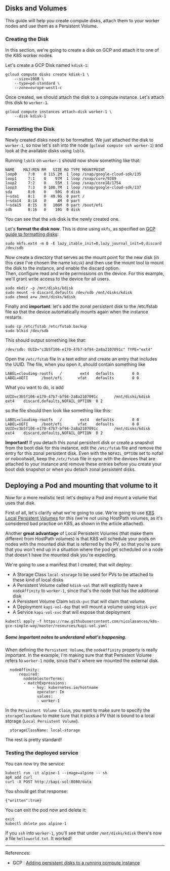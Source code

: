 ## Disks and Volumes

This guide will help you create compute disks, attach them to your worker nodes and use them as a Persistent Volume.

### Creating the Disk
In this section, we're going to create a disk on GCP and attach it to one of the K8S worker nodes.

Let's create a GCP Disk named `kdisk-1`: 
```
gcloud compute disks create kdisk-1 \
    --size=10GB \
    --type=pd-standard \
    --zone=europe-west1-c
```

Once created, we should attach the disk to a compute instance. Let's attach this disk to `worker-1`. 
```
gcloud compute instances attach-disk worker-1 \
    --disk kdisk-1
```

### Formatting the Disk
Newly created disks need to be formatted. We just attached the disk to `worker-1`, so now let's ssh into the node (`gcloud compute ssh worker-1`) and look at the available disks using `lsblk`. 

Running `lsblk` on `worker-1` should now show something like that: 
```
NAME    MAJ:MIN RM   SIZE RO TYPE MOUNTPOINT
loop0     7:0    0 115.2M  1 loop /snap/google-cloud-sdk/135
loop1     7:1    0    97M  1 loop /snap/core/9289
loop2     7:2    0    55M  1 loop /snap/core18/1754
loop3     7:3    0 108.7M  1 loop /snap/google-cloud-sdk/137
sda       8:0    0    50G  0 disk 
├─sda1    8:1    0  49.9G  0 part /
├─sda14   8:14   0     4M  0 part 
└─sda15   8:15   0   106M  0 part /boot/efi
sdb       8:16   0    10G  0 disk 
```

You can see that the `sdb` disk is the newly created one. 

Let's **format the disk now**. This is done using `mkfs`, as specified on [GCP guide to formatting disks](https://cloud.google.com/compute/docs/disks/add-persistent-disk#formatting):

```
sudo mkfs.ext4 -m 0 -E lazy_itable_init=0,lazy_journal_init=0,discard /dev/sdb
```

Now create a directory that serves as the mount point for the new disk (in this case I've chosen the name `kdisk`) and then use the mount tool to mount the disk to the instance, and enable the discard option. <br>
Then, configure read and write permissions on the device. For this example, we'll grant write access to the device for all users.
```
sudo mkdir -p /mnt/disks/kdisk
sudo mount -o discard,defaults /dev/sdb /mnt/disks/kdisk
sudo chmod a+w /mnt/disks/kdisk
```

Finally and **important**: let's add the zonal persistent disk to the /etc/fstab file so that the device automatically mounts again when the instance restarts.
```
sudo cp /etc/fstab /etc/fstab.backup
sudo blkid /dev/sdb
```
This should output something like that: 
```
/dev/sdb: UUID="c3b5f106-e170-47b7-bf94-2a8a2107091c" TYPE="ext4"
```
Open the `/etc/fstab` file in a text editor and create an entry that includes the UUID. The file, when you open it, should contain something like 
```
LABEL=cloudimg-rootfs   /        ext4   defaults        0 0
LABEL=UEFI      /boot/efi       vfat    defaults        0 0
```
What you want to do, is add 
```
UUID=c3b5f106-e170-47b7-bf94-2a8a2107091c       /mnt/disks/kdisk        ext4    discard,defaults,NOFAIL_OPTION  0 2
```

so the file should then look like something like this: 
```
LABEL=cloudimg-rootfs   /        ext4   defaults        0 0
LABEL=UEFI      /boot/efi       vfat    defaults        0 0
UUID=c3b5f106-e170-47b7-bf94-2a8a2107091c       /mnt/disks/kdisk        ext4    discard,defaults,NOFAIL_OPTION  0 2
```

**Important!** If you detach this zonal persistent disk or create a snapshot from the boot disk for this instance, edit the `/etc/fstab` file and remove the entry for this zonal persistent disk. Even with the `NOFAIL_OPTION` set to nofail or nobootwait, keep the `/etc/fstab` file in sync with the devices that are attached to your instance and remove these entries before you create your boot disk snapshot or when you detach zonal persistent disks.

## Deploying a Pod and mounting that volume to it
Now for a more realistic test: let's deploy a Pod and mount a volume that uses that disk.

First of all, let's clarify what we're going to use. We're going to use [K8S Local Persistent Volumes](https://kubernetes.io/blog/2019/04/04/kubernetes-1.14-local-persistent-volumes-ga) for this (we're not using HostPath volumes, as it's considered bad practice on K8S, as shown in the article attached).

Another **great advantage** of Local Persistent Volumes (that make them different from HostPath volumes) is that K8S will schedule your pods on nodes with the mounted disk that is referred by the PV, so that you're sure that you won't end up in a situation where the pod get scheduled on a node that doesn't have the mounted disk you're expecting. 

We're going to use a manifest that I created, that will deploy:
* A Storage Class `local-storage` to be used for PVs to be attached to these kind of local disks
* A Persistent Volume called `kdisk-vol` that will explicitly have a `nodeAffinity` to `worker-1`, since that's the node that has the additional disk
* A Persistent Volume Claim `kdisk-pvc` that will claim that volume. 
* A Deployment `kapi-vol-dep` that will mount a volume using `kdisk-pvc`
* A Service `kapi-vol-svc` that will expose that deployment

```
kubectl apply -f https://raw.githubusercontent.com/nicolasances/k8s-gce-simple-way/master/resources/kapi-vol.yaml
```

##### Some important notes to understand what's happening.
When defining the `Persistent Volume`, the `nodeAffinity` property is really important. In the example, I'm making sure that that Persistent Volume refers to `worker-1` node, since that's where we mounted the external disk.
```
  nodeAffinity:
      required: 
        nodeSelectorTerms: 
        - matchExpressions:
            - key: kubernetes.io/hostname
              operator: In 
              values: 
              - worker-1
```
In the `Persistent Volume Claim`, you want to make sure to specify the `storageClassName` to make sure that it picks a PV that is bound to a local storage (`Local Persistent Volume`).
```
  storageClassName: local-storage
```
The rest is pretty standard! 

### Testing the deployed service
You can now try the service:
```
kubectl run -it alpine-1 --image=alpine -- sh
apk add curl
curl -X POST http://kapi-vol:8080/data
```
You should get that response: 
```
{"written":true}
```

You can exit the pod now and delete it: 
```
exit
kubectl delete pos alpine-1
```
If you `ssh` into `worker-1`, you'll see that under `/mnt/disks/kdisk` there's now a file `helloworld.txt`. It worked!


---
References: 
 * GCP : [Adding persistent disks to a running compute instance](https://cloud.google.com/compute/docs/disks/add-persistent-disk)
